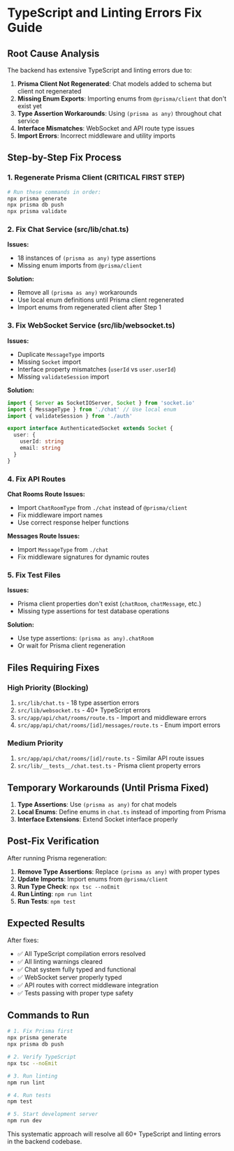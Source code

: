 # TypeScript and Linting Errors Fix Guide

## Root Cause Analysis

The backend has extensive TypeScript and linting errors due to:

1. **Prisma Client Not Regenerated**: Chat models added to schema but client not regenerated
2. **Missing Enum Exports**: Importing enums from `@prisma/client` that don't exist yet
3. **Type Assertion Workarounds**: Using `(prisma as any)` throughout chat service
4. **Interface Mismatches**: WebSocket and API route type issues
5. **Import Errors**: Incorrect middleware and utility imports

## Step-by-Step Fix Process

### 1. Regenerate Prisma Client (CRITICAL FIRST STEP)

```bash
# Run these commands in order:
npx prisma generate
npx prisma db push
npx prisma validate
```

### 2. Fix Chat Service (src/lib/chat.ts)

**Issues:**
- 18 instances of `(prisma as any)` type assertions
- Missing enum imports from `@prisma/client`

**Solution:**
- Remove all `(prisma as any)` workarounds
- Use local enum definitions until Prisma client regenerated
- Import enums from regenerated client after Step 1

### 3. Fix WebSocket Service (src/lib/websocket.ts)

**Issues:**
- Duplicate `MessageType` imports
- Missing `Socket` import
- Interface property mismatches (`userId` vs `user.userId`)
- Missing `validateSession` import

**Solution:**
```typescript
import { Server as SocketIOServer, Socket } from 'socket.io'
import { MessageType } from './chat' // Use local enum
import { validateSession } from './auth'

export interface AuthenticatedSocket extends Socket {
  user: {
    userId: string
    email: string
  }
}
```

### 4. Fix API Routes

**Chat Rooms Route Issues:**
- Import `ChatRoomType` from `./chat` instead of `@prisma/client`
- Fix middleware import names
- Use correct response helper functions

**Messages Route Issues:**
- Import `MessageType` from `./chat`
- Fix middleware signatures for dynamic routes

### 5. Fix Test Files

**Issues:**
- Prisma client properties don't exist (`chatRoom`, `chatMessage`, etc.)
- Missing type assertions for test database operations

**Solution:**
- Use type assertions: `(prisma as any).chatRoom`
- Or wait for Prisma client regeneration

## Files Requiring Fixes

### High Priority (Blocking)
1. `src/lib/chat.ts` - 18 type assertion errors
2. `src/lib/websocket.ts` - 40+ TypeScript errors
3. `src/app/api/chat/rooms/route.ts` - Import and middleware errors
4. `src/app/api/chat/rooms/[id]/messages/route.ts` - Enum import errors

### Medium Priority
1. `src/app/api/chat/rooms/[id]/route.ts` - Similar API route issues
2. `src/lib/__tests__/chat.test.ts` - Prisma client property errors

## Temporary Workarounds (Until Prisma Fixed)

1. **Type Assertions**: Use `(prisma as any)` for chat models
2. **Local Enums**: Define enums in `chat.ts` instead of importing from Prisma
3. **Interface Extensions**: Extend Socket interface properly

## Post-Fix Verification

After running Prisma regeneration:

1. **Remove Type Assertions**: Replace `(prisma as any)` with proper types
2. **Update Imports**: Import enums from `@prisma/client`
3. **Run Type Check**: `npx tsc --noEmit`
4. **Run Linting**: `npm run lint`
5. **Run Tests**: `npm test`

## Expected Results

After fixes:
- ✅ All TypeScript compilation errors resolved
- ✅ All linting warnings cleared
- ✅ Chat system fully typed and functional
- ✅ WebSocket server properly typed
- ✅ API routes with correct middleware integration
- ✅ Tests passing with proper type safety

## Commands to Run

```bash
# 1. Fix Prisma first
npx prisma generate
npx prisma db push

# 2. Verify TypeScript
npx tsc --noEmit

# 3. Run linting
npm run lint

# 4. Run tests
npm test

# 5. Start development server
npm run dev
```

This systematic approach will resolve all 60+ TypeScript and linting errors in the backend codebase.
